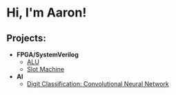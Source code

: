 <h1>Hi, I'm Aaron! 

<h2>Projects:</h2>

- <b>FPGA/SystemVerilog</b>
  - [ALU](https://github.com/AaronTreeCan)
  - [Slot Machine](https://github.com/AaronTreeCan/Slot-Machine)
- <b>AI</b>
  - [Digit Classification: Convolutional Neural Network](https://github.com/AaronTreeCan/Digit-Classification)

<!--
**joshmadakor1/joshmadakor1** is a ✨ _special_ ✨ repository because its `README.md` (this file) appears on your GitHub profile.

Here are some ideas to get you started:

- 🔭 I’m currently working on ...
- 🌱 I’m currently learning ...
- 👯 I’m looking to collaborate on ...
- 🤔 I’m looking for help with ...
- 💬 Ask me about ...
- 📫 How to reach me: ...
- 😄 Pronouns: ...
- ⚡ Fun fact: ...
-->
